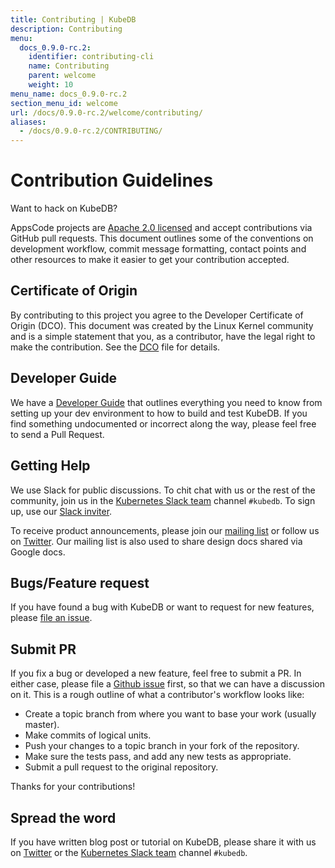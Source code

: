 ```yaml
---
title: Contributing | KubeDB
description: Contributing
menu:
  docs_0.9.0-rc.2:
    identifier: contributing-cli
    name: Contributing
    parent: welcome
    weight: 10
menu_name: docs_0.9.0-rc.2
section_menu_id: welcome
url: /docs/0.9.0-rc.2/welcome/contributing/
aliases:
  - /docs/0.9.0-rc.2/CONTRIBUTING/
---
```


# Contribution Guidelines

Want to hack on KubeDB?

AppsCode projects are [Apache 2.0 licensed](https://github.com/kubedb/cli/blob/master/LICENSE) and accept contributions via GitHub pull requests.  This document outlines some of the conventions on development workflow, commit message formatting, contact points and other resources to make it easier to get your contribution accepted.

## Certificate of Origin

By contributing to this project you agree to the Developer Certificate of Origin (DCO). This document was created by the Linux Kernel community and is a
simple statement that you, as a contributor, have the legal right to make the contribution. See the [DCO](https://github.com/kubedb/cli/blob/master/DCO) file for details.

## Developer Guide

We have a [Developer Guide](/docs/0.9.0-rc.2/setup/developer-guide/overview) that outlines everything you need to know from setting up your dev environment to how to build and test KubeDB. If you find something undocumented or incorrect along the way, please feel free to send a Pull Request.

## Getting Help

We use Slack for public discussions. To chit chat with us or the rest of the community, join us in the [Kubernetes Slack team](https://kubernetes.slack.com/messages/C8149MREV/) channel `#kubedb`. To sign up, use our [Slack inviter](http://slack.kubernetes.io/).

To receive product announcements, please join our [mailing list](https://groups.google.com/forum/#!forum/kubedb) or follow us on [Twitter](https://twitter.com/KubeDB). Our mailing list is also used to share design docs shared via Google docs.

## Bugs/Feature request

If you have found a bug with KubeDB or want to request for new features, please [file an issue](https://github.com/kubedb/project/issues/new).

## Submit PR

If you fix a bug or developed a new feature, feel free to submit a PR. In either case, please file a [Github issue](https://github.com/kubedb/project/issues/new) first, so that we can have a discussion on it. This is a rough outline of what a contributor's workflow looks like:

- Create a topic branch from where you want to base your work (usually master).
- Make commits of logical units.
- Push your changes to a topic branch in your fork of the repository.
- Make sure the tests pass, and add any new tests as appropriate.
- Submit a pull request to the original repository.

Thanks for your contributions!

## Spread the word

If you have written blog post or tutorial on KubeDB, please share it with us on [Twitter](https://twitter.com/KubeDB) or the [Kubernetes Slack team](http://slack.kubernetes.io) channel `#kubedb`.
